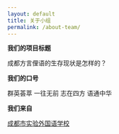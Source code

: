 ```yaml
---
layout: default
title: 关于小组
permalink: /about-team/
---
```


**我们的项目标题**

成都方言俚语的生存现状是怎样的？

**我们的口号**

群英荟萃 一往无前 志在四方 语通中华

 **我们来自**

[成都市实验外国语学校](http://www.cefls.cn/ "我们的母校")
